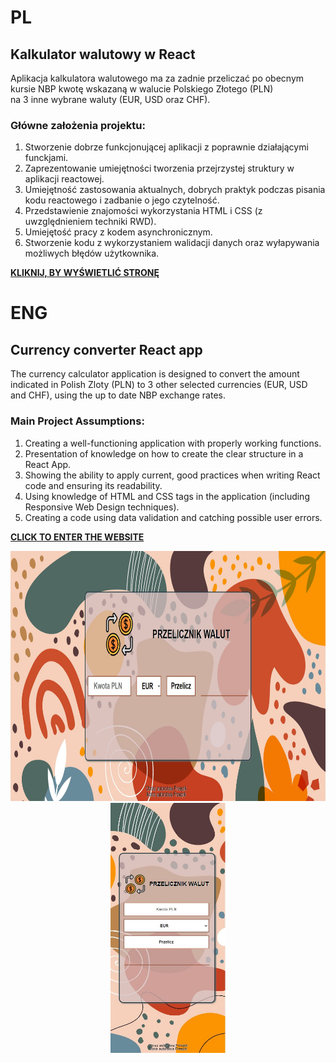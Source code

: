 # **PL**

## **Kalkulator walutowy w React**

Aplikacja kalkulatora walutowego ma za zadnie przeliczać po obecnym kursie NBP kwotę wskazaną w walucie Polskiego Złotego (PLN) <br>
na 3 inne wybrane waluty (EUR, USD oraz CHF).

### **Główne założenia projektu:**

1. Stworzenie dobrze funkcjonującej aplikacji z poprawnie działającymi funckjami.
2. Zaprezentowanie umiejętności tworzenia przejrzystej struktury w aplikacji reactowej.
3. Umiejętność zastosowania aktualnych, dobrych praktyk podczas pisania kodu reactowego i zadbanie o jego czytelność.
4. Przedstawienie znajomości wykorzystania HTML i CSS (z uwzględnieniem techniki RWD).
5. Umiejętość pracy z kodem asynchronicznym.
6. Stworzenie kodu z wykorzystaniem walidacji danych oraz wyłapywania możliwych błędów użytkownika.

**<a href="https://kalkulatorwalutowyreact.netlify.app/">KLIKNIJ, BY WYŚWIETLIĆ STRONĘ</a>**

# **ENG**

## **Currency converter React app**

The currency calculator application is designed to convert the amount indicated in Polish Zloty (PLN) to 3 other selected currencies (EUR, USD and CHF), using the up to date NBP exchange rates.

### **Main Project Assumptions:**

1. Creating a well-functioning application with properly working functions.
2. Presentation of knowledge on how to create the clear structure in a React App.
3. Showing the ability to apply current, good practices when writing React code and ensuring its readability.
4. Using knowledge of HTML and CSS tags in the application (including Responsive Web Design techniques).
5. Creating a code using data validation and catching possible user errors.

**<a href="https://kalkulatorwalutowyreact.netlify.app/">CLICK TO ENTER THE WEBSITE</a>**

<p align="center">
  <img height="400" src="/DesktopView.jpg" alt="DESKTOP VIEW">
   <img height="400" src="/MobileView.jpg" alt="MOBILE VIEW">
</p>
